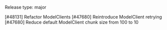 Release type: major

[#48131] Refactor ModelClients
[#47680] Reintroduce ModelClient retrying
[#47680] Reduce default ModelClient chunk size from 100 to 10
